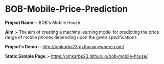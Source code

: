 # BOB-Mobile-Price-Prediction
<b> Project Name :- </b> BOB's Mobile House

<b> Aim :- </b> The aim of creating a machine learning model for predicting the price range of mobile phones depending upon the given specifications

<b> Project's Demo :- </b> http://omkarbs23.pythonanywhere.com/

<b> Static Sample Page :- </b> https://omkarbs23.github.io/bob-mobile-house/
